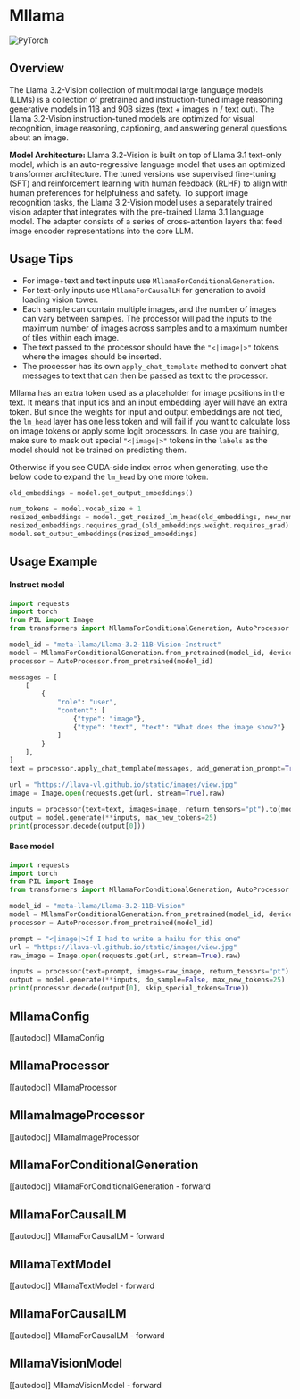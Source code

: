 <!--Copyright 2024 The HuggingFace Team. All rights reserved.

Licensed under the Apache License, Version 2.0 (the "License"); you may not use this file except in compliance with
the License. You may obtain a copy of the License at

http://www.apache.org/licenses/LICENSE-2.0

Unless required by applicable law or agreed to in writing, software distributed under the License is distributed on
an "AS IS" BASIS, WITHOUT WARRANTIES OR CONDITIONS OF ANY KIND, either express or implied. See the License for the
specific language governing permissions and limitations under the License.

⚠️ Note that this file is in Markdown but contain specific syntax for our doc-builder (similar to MDX) that may not be
rendered properly in your Markdown viewer.

-->

# Mllama

<img alt="PyTorch" src="https://img.shields.io/badge/PyTorch-DE3412?style=flat&logo=pytorch&logoColor=white">

## Overview

The Llama 3.2-Vision collection of multimodal large language models (LLMs) is a collection of pretrained and instruction-tuned image reasoning generative models in 11B and 90B sizes (text \+ images in / text out). The Llama 3.2-Vision instruction-tuned models are optimized for visual recognition, image reasoning, captioning, and answering general questions about an image.

**Model Architecture:** Llama 3.2-Vision is built on top of Llama 3.1 text-only model, which is an auto-regressive language model that uses an optimized transformer architecture. The tuned versions use supervised fine-tuning (SFT) and reinforcement learning with human feedback (RLHF) to align with human preferences for helpfulness and safety. To support image recognition tasks, the Llama 3.2-Vision model uses a separately trained vision adapter that integrates with the pre-trained Llama 3.1 language model. The adapter consists of a series of cross-attention layers that feed image encoder representations into the core LLM.

## Usage Tips

- For image+text and text inputs use `MllamaForConditionalGeneration`.
- For text-only inputs use `MllamaForCausalLM` for generation to avoid loading vision tower.
- Each sample can contain multiple images, and the number of images can vary between samples. The processor will pad the inputs to the maximum number of images across samples and to a maximum number of tiles within each image.
- The text passed to the processor should have the `"<|image|>"` tokens where the images should be inserted.
- The processor has its own `apply_chat_template` method to convert chat messages to text that can then be passed as text to the processor.


<Tip warning={true}>

Mllama has an extra token used as a placeholder for image positions in the text. It means that input ids and an input embedding layer will have an extra token. But since the weights for input and output embeddings are not tied, the `lm_head` layer has one less token and will fail if you want to calculate loss on image tokens or apply some logit processors. In case you are training, make sure to mask out special `"<|image|>"` tokens in the `labels` as the model should not be trained on predicting them.

Otherwise if you see CUDA-side index erros when generating, use the below code to expand the `lm_head` by one more token. 


```python
old_embeddings = model.get_output_embeddings()

num_tokens = model.vocab_size + 1
resized_embeddings = model._get_resized_lm_head(old_embeddings, new_num_tokens=num_tokens, mean_resizing=True)
resized_embeddings.requires_grad_(old_embeddings.weight.requires_grad)
model.set_output_embeddings(resized_embeddings)
```
</Tip>


## Usage Example

#### Instruct model
```python
import requests
import torch
from PIL import Image
from transformers import MllamaForConditionalGeneration, AutoProcessor

model_id = "meta-llama/Llama-3.2-11B-Vision-Instruct"
model = MllamaForConditionalGeneration.from_pretrained(model_id, device_map="auto", torch_dtype=torch.bfloat16)
processor = AutoProcessor.from_pretrained(model_id)

messages = [
    [
        {
            "role": "user", 
            "content": [
                {"type": "image"},
                {"type": "text", "text": "What does the image show?"}
            ]
        }
    ],
]
text = processor.apply_chat_template(messages, add_generation_prompt=True)

url = "https://llava-vl.github.io/static/images/view.jpg"
image = Image.open(requests.get(url, stream=True).raw)

inputs = processor(text=text, images=image, return_tensors="pt").to(model.device)
output = model.generate(**inputs, max_new_tokens=25)
print(processor.decode(output[0]))
```

#### Base model
```python
import requests
import torch
from PIL import Image
from transformers import MllamaForConditionalGeneration, AutoProcessor

model_id = "meta-llama/Llama-3.2-11B-Vision"
model = MllamaForConditionalGeneration.from_pretrained(model_id, device_map="auto", torch_dtype=torch.bfloat16)
processor = AutoProcessor.from_pretrained(model_id)

prompt = "<|image|>If I had to write a haiku for this one"
url = "https://llava-vl.github.io/static/images/view.jpg"
raw_image = Image.open(requests.get(url, stream=True).raw)

inputs = processor(text=prompt, images=raw_image, return_tensors="pt").to(model.device)
output = model.generate(**inputs, do_sample=False, max_new_tokens=25)
print(processor.decode(output[0], skip_special_tokens=True))
```


## MllamaConfig

[[autodoc]] MllamaConfig

## MllamaProcessor

[[autodoc]] MllamaProcessor


## MllamaImageProcessor

[[autodoc]] MllamaImageProcessor

## MllamaForConditionalGeneration

[[autodoc]] MllamaForConditionalGeneration
    - forward

## MllamaForCausalLM

[[autodoc]] MllamaForCausalLM
    - forward

## MllamaTextModel

[[autodoc]] MllamaTextModel
    - forward

## MllamaForCausalLM

[[autodoc]] MllamaForCausalLM
    - forward

## MllamaVisionModel

[[autodoc]] MllamaVisionModel
    - forward
